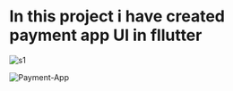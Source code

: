 # In this project i have created payment app UI in fllutter


![s1](https://user-images.githubusercontent.com/54960609/193647998-c2a2e711-9e06-462b-83f2-d7b53fd568fa.PNG)



![Payment-App](https://user-images.githubusercontent.com/54960609/176779087-746ac60a-498a-4487-8df2-89266f831e0e.gif)
